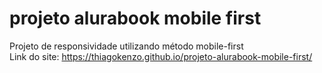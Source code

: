 # projeto alurabook mobile first
Projeto de responsividade utilizando método mobile-first <br>
Link do site: https://thiagokenzo.github.io/projeto-alurabook-mobile-first/
